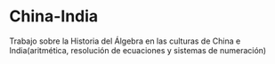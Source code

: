 # China-India
Trabajo sobre la Historia del Álgebra en las culturas de China e India(aritmética, resolución de ecuaciones y sistemas de numeración)
